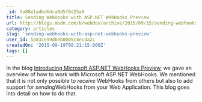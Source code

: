 ```yaml
---
_id: 5a88e1adbd6dca0d5f0d25a0
title: Sending WebHooks with ASP.NET WebHooks Preview
url: http://blogs.msdn.com/b/webdev/archive/2015/09/15/sending-webhooks-with-asp-net-webhooks-preview.aspx
category: articles
slug: 'sending-webhooks-with-asp-net-webhooks-preview'
user_id: 5a83ce59d6eb0005c4ecda2c
createdOn: '2015-09-19T08:21:15.000Z'
tags: []
---
```


In the blog <a href="http://blogs.msdn.com/b/webdev/archive/2015/09/04/introducing-microsoft-asp-net-webhooks-preview.aspx">Introducing Microsoft ASP.NET WebHooks Preview</a>, we gave an overview of how to work with Microsoft ASP.NET WebHooks. We mentioned that it is not only possible to <em>receive</em> WebHooks from others but also to add support for <em>sending</em>WebHooks from your Web Application. This blog goes into detail on how to do that.
